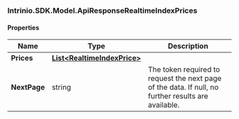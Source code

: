 [//]: # (CLASS:Intrinio.SDK.Model.ApiResponseRealtimeIndexPrices)

[//]: # (KIND:object)

### Intrinio.SDK.Model.ApiResponseRealtimeIndexPrices
#### Properties

[//]: # (START_DEFINITION)

Name | Type | Description
------------ | ------------- | -------------
**Prices** | [**List&lt;RealtimeIndexPrice&gt;**](RealtimeIndexPrice.md) |  &nbsp;
**NextPage** | string | The token required to request the next page of the data. If null, no further results are available. &nbsp;

[//]: # (END_DEFINITION)


[//]: # (CONTAINED_CLASS:Intrinio.SDK.Model.RealtimeIndexPrice)


